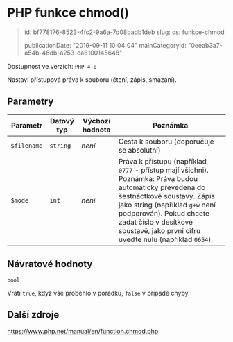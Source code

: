 PHP funkce chmod()
==================

> id: bf778176-8523-4fc2-9a6a-7d08badb1deb
> slug:
> 	cs: funkce-chmod
>
> publicationDate: "2019-09-11 10:04:04"
> mainCategoryId: "0eeab3a7-a54b-46db-a253-ca6100145648"

Dostupnost ve verzích: `PHP 4.0`

Nastaví přístupová práva k souboru (čtení, zápis, smazání).

Parametry
--------------

| Parametr | Datový typ | Výchozí hodnota | Poznámka |
|-----|-----|-----|-----|
| `$filename` | `string` | *není* | Cesta k souboru (doporučuje se absolutní) |
| `$mode` | `int` | *není* | Práva k přístupu (například `0777` - přístup mají všichni). Poznámka: Práva budou automaticky převedena do šestnáctkové soustavy. Zápis jako string (například `g+w` není podporován). Pokud chcete zadat číslo v desítkové soustavě, jako první cifru uveďte nulu (například `0654`). |


Návratové hodnoty
----------------

`bool`

Vrátí `true`, když vše proběhlo v pořádku, `false` v případě chyby.

Další zdroje
------------

https://www.php.net/manual/en/function.chmod.php

